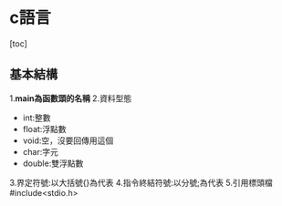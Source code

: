 # c語言
[toc]
## 基本結構
1.**main為函數頭的名稱**
2.資料型態
- int:整數
- float:浮點數
- void:空，沒要回傳用這個
- char:字元
- double:雙浮點數

3.界定符號:以大括號{}為代表
4.指令終結符號:以分號;為代表
5.引用標頭檔 #include<stdio.h>